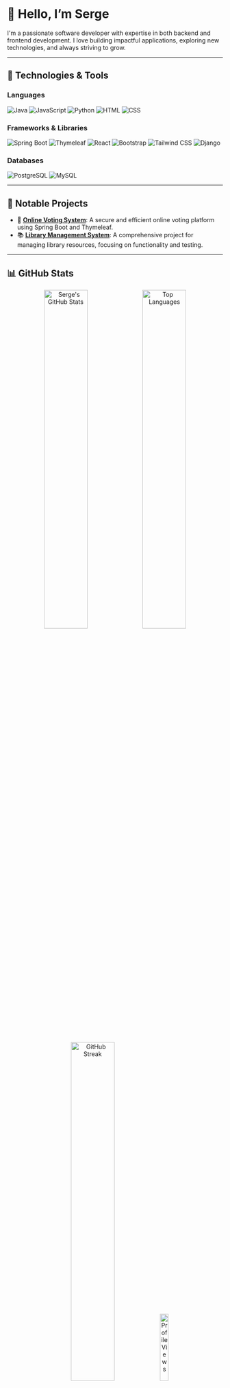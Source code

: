 # 👋 Hello, I’m Serge 

I'm a passionate software developer with expertise in both backend and frontend development. I love building impactful applications, exploring new technologies, and always striving to grow.

---

## 🔧 Technologies & Tools

### Languages
<p>
  <img src="https://img.shields.io/badge/Java-%23ED8B00.svg?&style=for-the-badge&logo=java&logoColor=white" alt="Java"/>
  <img src="https://img.shields.io/badge/JavaScript-%23F7DF1E.svg?&style=for-the-badge&logo=javascript&logoColor=black" alt="JavaScript"/>
  <img src="https://img.shields.io/badge/Python-%233776AB.svg?&style=for-the-badge&logo=python&logoColor=white" alt="Python"/>
  <img src="https://img.shields.io/badge/HTML-%23E34F26.svg?&style=for-the-badge&logo=html5&logoColor=white" alt="HTML"/>
  <img src="https://img.shields.io/badge/CSS-%231572B6.svg?&style=for-the-badge&logo=css3&logoColor=white" alt="CSS"/>
</p>

### Frameworks & Libraries
<p>
  <img src="https://img.shields.io/badge/Spring_Boot-%236DB33F.svg?&style=for-the-badge&logo=spring-boot&logoColor=white" alt="Spring Boot"/>
  <img src="https://img.shields.io/badge/Thymeleaf-%23005C0F.svg?&style=for-the-badge&logo=thymeleaf&logoColor=white" alt="Thymeleaf"/>
  <img src="https://img.shields.io/badge/React-%2361DAFB.svg?&style=for-the-badge&logo=react&logoColor=black" alt="React"/>
  <img src="https://img.shields.io/badge/Bootstrap-%237952B3.svg?&style=for-the-badge&logo=bootstrap&logoColor=white" alt="Bootstrap"/>
  <img src="https://img.shields.io/badge/Tailwind_CSS-%2338B2AC.svg?&style=for-the-badge&logo=tailwind-css&logoColor=white" alt="Tailwind CSS"/>
  <img src="https://img.shields.io/badge/Django-%23092E20.svg?&style=for-the-badge&logo=django&logoColor=white" alt="Django"/>
</p>

### Databases
<p>
  <img src="https://img.shields.io/badge/PostgreSQL-%23316192.svg?&style=for-the-badge&logo=postgresql&logoColor=white" alt="PostgreSQL"/>
  <img src="https://img.shields.io/badge/MySQL-%234479A1.svg?&style=for-the-badge&logo=mysql&logoColor=white" alt="MySQL"/>
</p>

---

## 🌟 Notable Projects

- 🔗 [**Online Voting System**](https://github.com/Ngogaserge/Online-Voting-System): A secure and efficient online voting platform using Spring Boot and Thymeleaf.
- 📚 [**Library Management System**](https://github.com/Ngogaserge/mid_testing_25504): A comprehensive project for managing library resources, focusing on functionality and testing.

---

## 📊 GitHub Stats

<div align="center">
  <img src="https://github-readme-stats.vercel.app/api?username=Ngogaserge&show_icons=true&theme=radical&cache_seconds=1800" alt="Serge's GitHub Stats" width="45%"/>
  <img src="https://github-readme-stats.vercel.app/api/top-langs/?username=Ngogaserge&layout=compact&theme=radical&langs_count=6" alt="Top Languages" width="45%"/>
</div>

<div align="center">
  <img src="https://streak-stats.demolab.com/?user=Ngogaserge&theme=radical" alt="GitHub Streak" width="45%"/>
  <img src="https://komarev.com/ghpvc/?username=Ngogaserge&color=blueviolet&style=flat-square" alt="Profile Views" width="20%"/>
</div>

---

## 📫 Connect with Me

<div align="center">
  <a href="https://linkedin.com/in/Ngoga-serge"><img src="https://img.shields.io/badge/LinkedIn-0A66C2?style=for-the-badge&logo=linkedin&logoColor=white" alt="LinkedIn"/></a>
  <a href="https://twitter.com/nserge__"><img src="https://img.shields.io/badge/Twitter-1DA1F2?style=for-the-badge&logo=twitter&logoColor=white" alt="Twitter"/></a>
  <a href="https://instagram.com/ng_serge"><img src="https://img.shields.io/badge/Instagram-E4405F?style=for-the-badge&logo=instagram&logoColor=white" alt="Instagram"/></a>
  <a href="mailto:sergengoga05@gmail.com"><img src="https://img.shields.io/badge/Email-D14836?style=for-the-badge&logo=gmail&logoColor=white" alt="Email"/></a>
</div>
